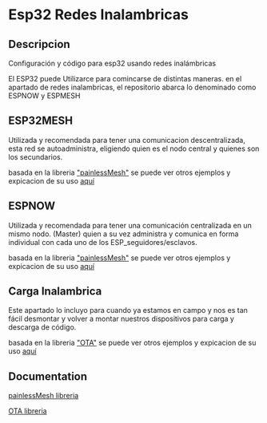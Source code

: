 
# Esp32 Redes Inalambricas

## Descripcion

Configuración y código para esp32 usando redes inalámbricas

El ESP32 puede Utilizarce para comincarse de distintas maneras. en el apartado de redes inalambricas, el repositorio abarca lo denominado como ESPNOW y ESPMESH

## ESP32MESH 

Utilizada y recomendada para tener una comunicacion descentralizada, esta red se autoadministra, eligiendo quien es el nodo central y quienes son los secundarios. 

basada en la libreria ["painlessMesh"](https://gitlab.com/painlessMesh/painlessMesh)
se puede ver otros ejemplos y expicacion de su uso [ aquí](https://randomnerdtutorials.com/esp-mesh-esp32-esp8266-painlessmesh/)

## ESPNOW
Utilizada y recomendada para tener una comunicación centralizada en un mismo nodo. (Master) quien a su vez administra y comunica en forma individual con cada uno de los ESP_seguidores/esclavos.  

basada en la libreria ["painlessMesh"](https://gitlab.com/painlessMesh/painlessMesh)
se puede ver otros ejemplos y expicacion de su uso [ aquí](https://randomnerdtutorials.com/esp-now-esp32-arduino-ide/)


## Carga Inalambrica

Este apartado lo incluyo para cuando ya estamos en campo y nos es tan fácil desmontar y volver a montar nuestros dispositivos para carga y descarga de código. 


basada en la libreria ["OTA"](https://www.arduinolibraries.info/libraries/arduino-ota)
se puede ver otros ejemplos y expicacion de su uso [ aquí](https://randomnerdtutorials.com/esp8266-ota-updates-with-arduino-ide-over-the-air/)

## Documentation

[painlessMesh libreria](https://gitlab.com/painlessMesh/painlessMesh)

[OTA libreria](https://www.arduinolibraries.info/libraries/arduino-ota)


